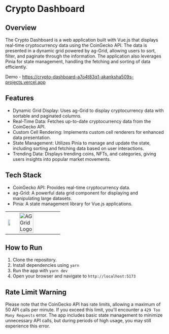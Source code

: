 # Crypto Dashboard

## Overview
The Crypto Dashboard is a web application built with Vue.js that displays real-time cryptocurrency data using the CoinGecko API. The data is presented in a dynamic grid powered by ag-Grid, allowing users to sort, filter, and paginate through the information. The application also leverages Pinia for state management, handling the fetching and sorting of data efficiently.

Demo - https://crypto-dashboard-a7o4t83q1-akanksha509s-projects.vercel.app

## Features

* Dynamic Grid Display: Uses ag-Grid to display cryptocurrency data with sortable and paginated columns.
* Real-Time Data: Fetches up-to-date cryptocurrency data from the CoinGecko API.
* Custom Cell Rendering: Implements custom cell renderers for enhanced data presentation.
* State Management: Utilizes Pinia to manage and update the state, including sorting and fetching data based on user interactions.
* Trending Data: Displays trending coins, NFTs, and categories, giving users insights into popular market movements.

## Tech Stack

* CoinGecko API: Provides real-time cryptocurrency data.
* ag-Grid: A powerful data grid component for displaying and manipulating large datasets.
* Pinia: A state management library for Vue.js applications.

<table>
 <tr>
    <td>
        <a href="https://www.coingecko.com/">
            <img width="60%" src="https://static.coingecko.com/s/coingecko-logo-8903d34ce19ca4be1c81f0db30e924154750d208683fad7ae6f2ce06c76d0a56.png" />
        </a>
    </td>
    <td>
        <a href="https://www.ag-grid.com/">
            <picture>
                <source media="(prefers-color-scheme: dark)" srcset="https://github.com/ag-grid/ag-grid/blob/latest/documentation/ag-grid-docs/public/images/ag-logos/svg-logos/AG-Grid-Logo_Dark-Theme.svg?raw=true"/>
                <source media="(prefers-color-scheme: light)" srcset="https://github.com/ag-grid/ag-grid/blob/latest/documentation/ag-grid-docs/public/images/ag-logos/svg-logos/AG-Grid-Logo_Light-Theme.svg?raw=true"/>
                <img width="60%" alt="AG Grid Logo" src="https://github.com/ag-grid/ag-grid/blob/latest/documentation/ag-grid-docs/public/images/ag-logos/svg-logos/AG-Grid-Logo_Light-Theme.svg?raw=true"/>
            </picture>
        </a>
    </td>
 </tr>
</table>

## How to Run

1. Clone the repository.
2. Install dependencies using `yarn`
3. Run the app with `yarn dev`
4. Open your browser and navigate to `http://localhost:5173`

## Rate Limit Warning

Please note that the CoinGecko API has rate limits, allowing a maximum of 50 API calls per minute. If you exceed this limit, you'll encounter a `429 Too Many Requests` error. The app includes basic state management to minimize unnecessary API calls, but during periods of high usage, you may still experience this error.


